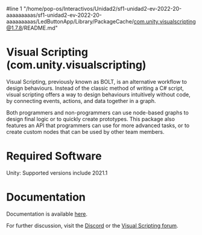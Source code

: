 #line 1 "/home/pop-os/Interactivos/Unidad2/sf1-unidad2-ev-2022-20-aaaaaaaaas/sf1-unidad2-ev-2022-20-aaaaaaaaas/LedButtonApp/Library/PackageCache/com.unity.visualscripting@1.7.8/README.md"
# Visual Scripting (com.unity.visualscripting)

Visual Scripting, previously known as BOLT, is an alternative workflow to design behaviours. Instead of the classic method of writing a C# script, visual scripting offers a way to design behaviours intuitively without code, by connecting events, actions, and data together in a graph. 

Both programmers and non-programmers can use node-based graphs to design final logic or to quickly create prototypes. This package also features an API that programmers can use for more advanced tasks, or to create custom nodes that can be used by other team members.

# Required Software

Unity: Supported versions include 2021.1

# Documentation

Documentation is available [here](https://docs.unity3d.com/bolt/1.4/manual/index.html).

For further discussion, visit the [Discord](https://discord.com/channels/372898201088426004/372899380367458329) or the [Visual Scripting forum](https://forum.unity.com/forums/visual-scripting.537/).
